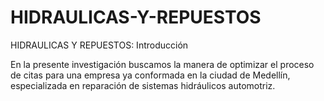 # HIDRAULICAS-Y-REPUESTOS

HIDRAULICAS Y REPUESTOS: Introducción

En la presente investigación buscamos la manera de optimizar el proceso de citas para una empresa ya conformada en la ciudad de Medellín, especializada en reparación de sistemas hidráulicos automotriz.

